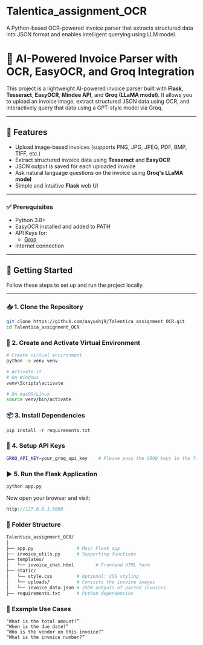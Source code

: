 # Talentica_assignment_OCR
A Python-based OCR-powered invoice parser that extracts structured data into JSON format and enables intelligent querying using LLM model.



# 🧾 AI-Powered Invoice Parser with OCR, EasyOCR, and Groq Integration

This project is a lightweight AI-powered invoice parser built with **Flask**, **Tesseract**, **EasyOCR**, **Mindee API**, and **Groq (LLaMA model)**. It allows you to upload an invoice image, extract structured JSON data using OCR, and interactively query that data using a GPT-style model via Groq.

---

## 📌 Features

- Upload image-based invoices (supports PNG, JPG, JPEG, PDF, BMP, TIFF, etc.)
- Extract structured invoice data using **Tesseract** and **EasyOCR**
- JSON output is saved for each uploaded invoice
- Ask natural language questions on the invoice using **Groq's LLaMA model**
- Simple and intuitive **Flask** web UI

---



### ✅ Prerequisites

- Python 3.8+
- EasyOCR installed and added to PATH
- API Keys for:
  - [Groq](https://console.groq.com/)
- Internet connection

---
## 🚀 Getting Started

Follow these steps to set up and run the project locally.

---

### 📥 1. Clone the Repository

```bash
git clone https://github.com/aayushj9/Talentica_assignment_OCR.git
cd Talentica_assignment_OCR
```
### 🧪 2. Create and Activate Virtual Environment
```bash
# Create virtual environment
python -m venv venv

# Activate it
# On Windows
venv\Scripts\activate

# On macOS/Linux
source venv/bin/activate
```
### 📦 3. Install Dependencies
```cpp
pip install -r requirements.txt
```
### 🔐 4. Setup API Keys
```bash
GROQ_API_KEY=your_groq_api_key    # Please pass the GROQ keys in the file "invoice_utils.py" line number 5 
```

### ▶️ 5. Run the Flask Application
```bash
python app.py
```

Now open your browser and visit:

```cpp
http://127.0.0.1:5000
```

### 🧾 Folder Structure
```bash
Talentica_assignment_OCR/
│
├── app.py                # Main Flask app
├── invoice_utils.py      # Supporting functions
├── templates/
│   └── invoice_chat.html        # Frontend HTML form
├── static/
│   └── style.css         # Optional: CSS styling
│   └── uploads/          # Consists the invoive images
│   └── invoice_data.json # JSON outputs of parsed invoices
├── requirements.txt      # Python dependencies


```


### 📝 Example Use Cases
```
"What is the total amount?”
“When is the due date?”
“Who is the vendor on this invoice?”
“What is the invoice number?”

